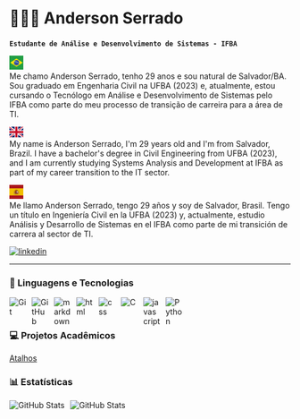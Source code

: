 # 👨🏼‍💻 Anderson Serrado

**`Estudante de Análise e Desenvolvimento de Sistemas - IFBA`**

<!-- <img src="https://twemoji.maxcdn.com/v/latest/svg/1f1e7-1f1f7.svg" width="25"/> <br> -->
<img src="https://raw.githubusercontent.com/lipis/flag-icons/5f40463ce1d8731f4e22dcb8acbc715b01573c54/flags/1x1/br.svg" width="25"/> <br>
Me chamo Anderson Serrado, tenho 29 anos e sou natural de Salvador/BA. Sou graduado em Engenharia Civil na UFBA (2023) e, atualmente, estou cursando o Tecnólogo em Análise e Desenvolvimento de Sistemas pelo IFBA como parte do meu processo de transição de carreira para a área de TI.

<img src="https://raw.githubusercontent.com/lipis/flag-icons/5f40463ce1d8731f4e22dcb8acbc715b01573c54/flags/1x1/gb.svg" width="25"/> <br>
My name is Anderson Serrado, I'm 29 years old and I'm from Salvador, Brazil. I have a bachelor's degree in Civil Engineering from UFBA (2023), and I am currently studying Systems Analysis and Development at IFBA as part of my career transition to the IT sector.

<img src="https://raw.githubusercontent.com/lipis/flag-icons/5f40463ce1d8731f4e22dcb8acbc715b01573c54/flags/1x1/es.svg" width="25"/> <br> 
Me llamo Anderson Serrado, tengo 29 años y soy de Salvador, Brasil. Tengo un título en Ingeniería Civil en la UFBA (2023) y, actualmente, estudio Análisis y Desarrollo de Sistemas en el IFBA como parte de mi transición de carrera al sector de TI.

<p align="left">
    <a href="https://www.linkedin.com/in/anderson-serrado/" target="_blank">
        <img 
            alt="linkedin" 
            title="linkedin profile" 
            src="https://img.shields.io/badge/LinkedIn-0077B5?style=for-the-badge&logo=linkedin&logoColor=white"
        />
    </a>

---

### 🤖 Linguagens e Tecnologias

<img 
    align="left" 
    alt="Git" 
    title="Git"
    width="30px" 
    style="padding-right: 10px;" 
    src="https://cdn.jsdelivr.net/gh/devicons/devicon@latest/icons/git/git-original.svg" 
/>

<img 
    align="left" 
    alt="GitHub"
    title="GitHub"
    width="30px" 
    style="padding-right: 10px;" 
    src="https://cdn.jsdelivr.net/gh/devicons/devicon@latest/icons/github/github-original.svg"
/>

<img 
    align="left" 
    alt="markdown"
    title="markdown"
    width="30px" 
    style="padding-right: 10px;" 
    src="https://cdn.jsdelivr.net/gh/devicons/devicon@latest/icons/markdown/markdown-original.svg" 
/>

<img 
    align="left" 
    alt="html"
    title="html"
    width="30px" 
    style="padding-right: 10px;" 
    src="https://cdn.jsdelivr.net/gh/devicons/devicon@latest/icons/html5/html5-original.svg"
/>

<img 
    align="left" 
    alt="css"
    title="css"
    width="30px" 
    style="padding-right: 10px;" 
    src="https://cdn.jsdelivr.net/gh/devicons/devicon@latest/icons/css3/css3-original.svg"
/>

<!-- 
<img 
    align="left" 
    alt="C"
    title="C"
    width="30px" 
    style="padding-right: 10px;" 
    src="https://cdn.jsdelivr.net/gh/devicons/devicon@latest/icons/c/c-original.svg" 
/>
-->

<img 
    align="left" 
    alt="C"
    title="C"
    width="30px" 
    style="padding-right: 10px;" 
    src="https://upload.wikimedia.org/wikipedia/commons/thumb/1/18/C_Programming_Language.svg/570px-C_Programming_Language.svg.png?20201031132917" 
/>

<img 
    align="left" 
    alt="javascript"
    title="javascript"
    width="30px" 
    style="padding-right: 10px;" 
    src="https://cdn.jsdelivr.net/gh/devicons/devicon@latest/icons/javascript/javascript-original.svg" 
/>

<img 
    align="left" 
    alt="Python" 
    title="Python"
    width="30px" 
    style="padding-right: 10px;" 
    src="https://cdn.jsdelivr.net/gh/devicons/devicon@latest/icons/python/python-original.svg" 
/>

<br/>
<br/>

### 💻 Projetos Acadêmicos
[Atalhos](https://github.com/afkserrado/Projetos-academicos/blob/main/README.md)

### 📊 Estatísticas

<p>
  <img 
    align="left" 
    alt="GitHub Stats" 
    height="200" 
    style="padding-right: 10px;" 
    src="https://github-readme-stats.vercel.app/api?username=afkserrado&show_icons=true&theme=dark&include_all_commits=true&locale=pt-br" 
  />

<img 
      align="left" 
      alt="GitHub Stats" 
      height="200" 
      src="https://github-readme-stats.vercel.app/api/top-langs/?username=afkserrado&theme=dark&layout=compact&custom_title=Tecnologias&langs_count=9" 
  />
</p>
